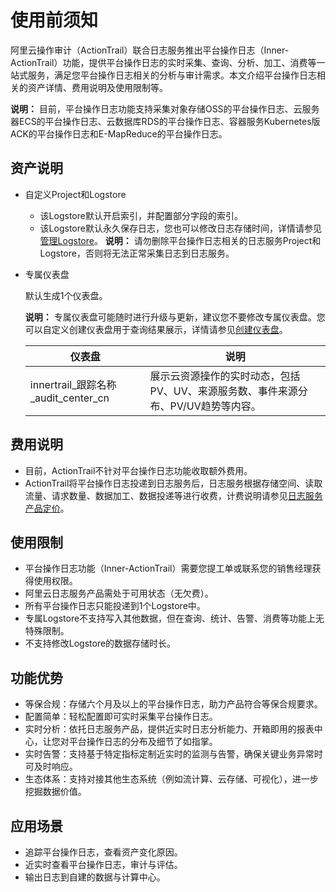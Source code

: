 # 使用前须知

阿里云操作审计（ActionTrail）联合日志服务推出平台操作日志（Inner-ActionTrail）功能，提供平台操作日志的实时采集、查询、分析、加工、消费等一站式服务，满足您平台操作日志相关的分析与审计需求。本文介绍平台操作日志相关的资产详情、费用说明及使用限制等。

**说明：** 目前，平台操作日志功能支持采集对象存储OSS的平台操作日志、云服务器ECS的平台操作日志、云数据库RDS的平台操作日志、容器服务Kubernetes版ACK的平台操作日志和E-MapReduce的平台操作日志。

## 资产说明

-   自定义Project和Logstore

    -   该Logstore默认开启索引，并配置部分字段的索引。
    -   该Logstore默认永久保存日志，您也可以修改日志存储时间，详情请参见[管理Logstore](/cn.zh-CN/数据采集/准备工作/管理Logstore.md)。
    **说明：** 请勿删除平台操作日志相关的日志服务Project和Logstore，否则将无法正常采集日志到日志服务。

-   专属仪表盘

    默认生成1个仪表盘。

    **说明：** 专属仪表盘可能随时进行升级与更新，建议您不要修改专属仪表盘。您可以自定义创建仪表盘用于查询结果展示，详情请参见[创建仪表盘](/cn.zh-CN/可视化与告警/仪表盘/创建仪表盘.md)。

    |仪表盘|说明|
    |---|--|
    |innertrail\_跟踪名称\_audit\_center\_cn|展示云资源操作的实时动态，包括PV、UV、来源服务数、事件来源分布、PV/UV趋势等内容。|


## 费用说明

-   目前，ActionTrail不针对平台操作日志功能收取额外费用。
-   ActionTrail将平台操作日志投递到日志服务后，日志服务根据存储空间、读取流量、请求数量、数据加工、数据投递等进行收费，计费说明请参见[日志服务产品定价](https://www.aliyun.com/price/product?spm=a2c4g.11186623.2.11.66cd2aab6wAn6p#/sls/detail)。

## 使用限制

-   平台操作日志功能（Inner-ActionTrail）需要您提工单或联系您的销售经理获得使用权限。
-   阿里云日志服务产品需处于可用状态（无欠费）。
-   所有平台操作日志只能投递到1个Logstore中。
-   专属Logstore不支持写入其他数据，但在查询、统计、告警、消费等功能上无特殊限制。
-   不支持修改Logstore的数据存储时长。

## 功能优势

-   等保合规：存储六个月及以上的平台操作日志，助力产品符合等保合规要求。
-   配置简单：轻松配置即可实时采集平台操作日志。
-   实时分析：依托日志服务产品，提供近实时日志分析能力、开箱即用的报表中心，让您对平台操作日志的分布及细节了如指掌。
-   实时告警：支持基于特定指标定制近实时的监测与告警，确保关键业务异常时可及时响应。
-   生态体系：支持对接其他生态系统（例如流计算、云存储、可视化），进一步挖掘数据价值。

## 应用场景

-   追踪平台操作日志，查看资产变化原因。
-   近实时查看平台操作日志，审计与评估。
-   输出日志到自建的数据与计算中心。


